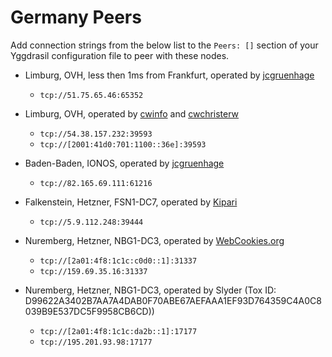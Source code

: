 # Germany Peers

Add connection strings from the below list to the `Peers: []` section of your
Yggdrasil configuration file to peer with these nodes.

* Limburg, OVH, less then 1ms from Frankfurt, operated by [jcgruenhage](https://jcg.re/)  
  * `tcp://51.75.65.46:65352`

* Limburg, OVH, operated by [cwinfo](https://cwinfo.net) and [cwchristerw](https://christerwaren.fi)
  * `tcp://54.38.157.232:39593`
  * `tcp://[2001:41d0:701:1100::36e]:39593`

* Baden-Baden, IONOS, operated by [jcgruenhage](https://jcg.re/)  
  * `tcp://82.165.69.111:61216`

* Falkenstein, Hetzner, FSN1-DC7, operated by [Kipari](https://christoffer.space)
  * `tcp://5.9.112.248:39444`

* Nuremberg, Hetzner, NBG1-DC3, operated by [WebCookies.org](https://webcookies.org)
  * `tcp://[2a01:4f8:1c1c:c0d0::1]:31337`
  * `tcp://159.69.35.16:31337`

* Nuremberg, Hetzner, NBG1-DC3, operated by Slyder (Tox ID: D99622A3402B7AA7A4DAB0F70ABE67AEFAAA1EF93D764359C4A0C8039B9E537DC5F9958CB6CD))
  * `tcp://[2a01:4f8:1c1c:da2b::1]:17177`
  * `tcp://195.201.93.98:17177`
